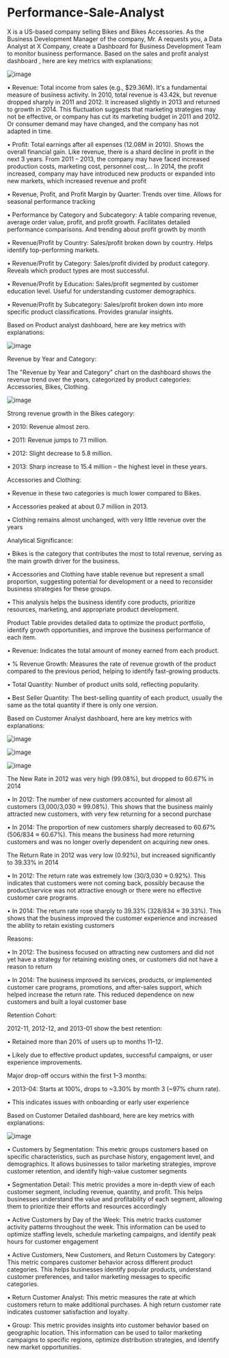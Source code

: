 # Performance-Sale-Analyst
X is a US-based company selling Bikes and Bikes Accessories. As the Business Development Manager of the company, Mr. A requests you, a Data Analyst at X Company, create a Dashboard for Business Development Team to monitor business performance.
Based on the sales and profit analyst dashboard , here are key metrics with explanations:

![image](https://github.com/user-attachments/assets/c1de9113-0363-4650-b8a0-fbedcf7951b5)

•	Revenue: Total income from sales (e.g., $29.36M). It's a fundamental measure of business activity. In 2010, total revenue is 43.42k, but revenue dropped sharply in 2011 and 2012. It increased slightly in 2013 and returned to growth in 2014. This fluctuation suggests that marketing strategies may not be effective, or company has cut its marketing budget in 2011 and 2012. Or consumer demand may have changed, and the company has not adapted in time.

•	Profit: Total earnings after all expenses (12.08M in 2010). Shows the overall financial gain. Like revenue, there is a shard decline in profit in the next 3 years. From 2011 – 2013, the company may have faced increased production costs, marketing cost, personnel cost,… In 2014, the profit increased, company may have introduced new products or expanded into new markets, which increased revenue and profit

•	Revenue, Profit, and Profit Margin by Quarter: Trends over time. Allows for seasonal performance tracking

•	Performance by Category and Subcategory: A table comparing revenue, average order value, profit, and profit growth. Facilitates detailed performance comparisons. And trending about profit growth by month

•	Revenue/Profit by Country: Sales/profit broken down by country. Helps identify top-performing markets.

•	Revenue/Profit by Category: Sales/profit divided by product category. Reveals which product types are most successful.

•	Revenue/Profit by Education: Sales/profit segmented by customer education level. Useful for understanding customer demographics.

•	Revenue/Profit by Subcategory: Sales/profit broken down into more specific product classifications. Provides granular insights.

Based on Product analyst dashboard, here are key metrics with explanations:

![image](https://github.com/user-attachments/assets/24f7f29b-a2ea-404d-878a-681f2a6c056c)

Revenue by Year and Category:

The "Revenue by Year and Category" chart on the dashboard shows the revenue trend over the years, categorized by product categories: Accessories, Bikes, Clothing.

![image](https://github.com/user-attachments/assets/d3e3260b-58c5-423e-8b34-56b0bc187fc0)

Strong revenue growth in the Bikes category:

•	2010: Revenue almost zero.

•	2011: Revenue jumps to 7.1 million.

•	2012: Slight decrease to 5.8 million.

•	2013: Sharp increase to 15.4 million – the highest level in these years.

Accessories and Clothing:

•	Revenue in these two categories is much lower compared to Bikes.

•	Accessories peaked at about 0.7 million in 2013.

•	Clothing remains almost unchanged, with very little revenue over the years

Analytical Significance:

•	Bikes is the category that contributes the most to total revenue, serving as the main growth driver for the business.

•	Accessories and Clothing have stable revenue but represent a small proportion, suggesting potential for development or a need to reconsider business strategies for these groups.

•	This analysis helps the business identify core products, prioritize resources, marketing, and appropriate product development.

Product Table provides detailed data to optimize the product portfolio, identify growth opportunities, and improve the business performance of each item.

•	Revenue: Indicates the total amount of money earned from each product.

•	% Revenue Growth: Measures the rate of revenue growth of the product compared to the previous period, helping to identify fast-growing products.

•	Total Quantity: Number of product units sold, reflecting popularity.

•	Best Seller Quantity: The best-selling quantity of each product, usually the same as the total quantity if there is only one version.

Based on Customer Analyst dashboard, here are key metrics with explanations:

![image](https://github.com/user-attachments/assets/8ffaedd0-d353-4e15-a376-4e0c5a0fecca)

![image](https://github.com/user-attachments/assets/f1c760a8-871a-4b5e-ada2-2d7add8a386b)

![image](https://github.com/user-attachments/assets/71888586-dfa8-4104-93c5-e78d3df42d02)

The New Rate in 2012 was very high (99.08%), but dropped to 60.67% in 2014

•	In 2012: The number of new customers accounted for almost all customers (3,000/3,030 ≈ 99.08%). This shows that the business mainly attracted new customers, with very few returning for a second purchase

•	In 2014: The proportion of new customers sharply decreased to 60.67% (506/834 ≈ 60.67%). This means the business had more returning customers and was no longer overly dependent on acquiring new ones.

The Return Rate in 2012 was very low (0.92%), but increased significantly to 39.33% in 2014

•	In 2012: The return rate was extremely low (30/3,030 ≈ 0.92%). This indicates that customers were not coming back, possibly because the product/service was not attractive enough or there were no effective customer care programs.

•	In 2014: The return rate rose sharply to 39.33% (328/834 ≈ 39.33%). This shows that the business improved the customer experience and increased the ability to retain existing customers

Reasons:

•	In 2012: The business focused on attracting new customers and did not yet have a strategy for retaining existing ones, or customers did not have a reason to return

•	In 2014: The business improved its services, products, or implemented customer care programs, promotions, and after-sales support, which helped increase the return rate. This reduced dependence on new customers and built a loyal customer base

Retention Cohort:

2012-11, 2012-12, and 2013-01 show the best retention:

•	Retained more than 20% of users up to months 11–12.

•	Likely due to effective product updates, successful campaigns, or user experience improvements.

Major drop-off occurs within the first 1–3 months:

•	2013-04: Starts at 100%, drops to ~3.30% by month 3 (~97% churn rate).

•	This indicates issues with onboarding or early user experience

Based on Customer Detailed dashboard, here are key metrics with explanations:

![image](https://github.com/user-attachments/assets/0177455f-8f27-4521-a7ed-4ca03f1d2b68)

•	Customers by Segmentation: This metric groups customers based on specific characteristics, such as purchase history, engagement level, and demographics. It allows businesses to tailor marketing strategies, improve customer retention, and identify high-value customer segments

•	Segmentation Detail: This metric provides a more in-depth view of each customer segment, including revenue, quantity, and profit. This helps businesses understand the value and profitability of each segment, allowing them to prioritize their efforts and resources accordingly

•	Active Customers by Day of the Week: This metric tracks customer activity patterns throughout the week. This information can be used to optimize staffing levels, schedule marketing campaigns, and identify peak hours for customer engagement

•	Active Customers, New Customers, and Return Customers by Category: This metric compares customer behavior across different product categories. This helps businesses identify popular products, understand customer preferences, and tailor marketing messages to specific categories.

•	Return Customer Analyst: This metric measures the rate at which customers return to make additional purchases. A high return customer rate indicates customer satisfaction and loyalty.

•	Group: This metric provides insights into customer behavior based on geographic location. This information can be used to tailor marketing campaigns to specific regions, optimize distribution strategies, and identify new market opportunities.




